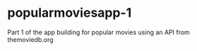 # popularmoviesapp-1
Part 1 of the app building for popular movies using an API from themoviedb.org
